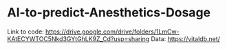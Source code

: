 # AI-to-predict-Anesthetics-Dosage
Link to code:
https://drive.google.com/drive/folders/1LmCw-KAtECYWTOC5Nkd3GYtGhLK9Z_Cd?usp=sharing
Data: 
https://vitaldb.net/
